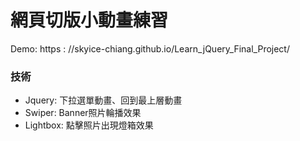 # 網頁切版小動畫練習
Demo: https : //skyice-chiang.github.io/Learn_jQuery_Final_Project/
### 技術
- Jquery: 下拉選單動畫、回到最上層動畫
- Swiper: Banner照片輪播效果
- Lightbox: 點擊照片出現燈箱效果
